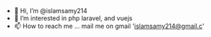 - 👋 Hi, I’m @islamsamy214
- 👀 I’m interested in php laravel, and vuejs
- 📫 How to reach me ... mail me on gmail 'islamsamy214@gmail.c'


